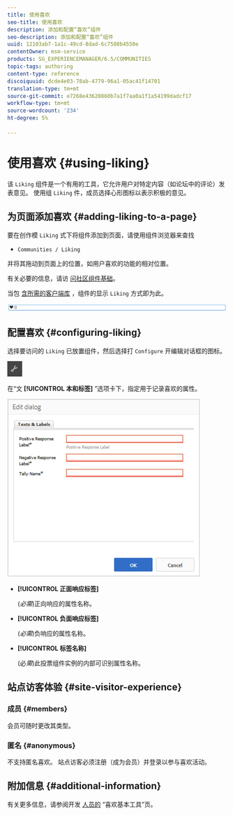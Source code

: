 ```yaml
---
title: 使用喜欢
seo-title: 使用喜欢
description: 添加和配置“喜欢”组件
seo-description: 添加和配置“喜欢”组件
uuid: 12103ab7-1a1c-49cd-8dad-6c7508b4550e
contentOwner: msm-service
products: SG_EXPERIENCEMANAGER/6.5/COMMUNITIES
topic-tags: authoring
content-type: reference
discoiquuid: dcde4e03-78ab-4779-96a1-05ac41f14701
translation-type: tm+mt
source-git-commit: e7268e43620860b7a1f7aa0a1f1a54199dadcf17
workflow-type: tm+mt
source-wordcount: '234'
ht-degree: 5%

---
```



# 使用喜欢 {#using-liking}

该 `Liking` 组件是一个有用的工具，它允许用户对特定内容（如论坛中的评论）发表意见。 使用组 `Liking` 件，成员选择心形图标以表示积极的意见。

## 为页面添加喜欢 {#adding-liking-to-a-page}

要在创作模 `Liking` 式下将组件添加到页面，请使用组件浏览器来查找

* `Communities / Liking`

并将其拖动到页面上的位置，如用户喜欢的功能的相对位置。

有关必要的信息，请访 [问社区组件基础](basics.md)。

当包 [含所需的客户端库](essentials-liking.md#essentials-for-client-side) ，组件的显示 `Liking` 方式即为此。

![chlimage_1-93](assets/chlimage_1-93.png)

## 配置喜欢 {#configuring-liking}

选择要访问的 `Liking` 已放置组件，然后选择打 `Configure` 开编辑对话框的图标。

![chlimage_1-94](assets/chlimage_1-94.png)

在“文 **[!UICONTROL 本和标签]** ”选项卡下，指定用于记录喜欢的属性。

![chlimage_1-95](assets/chlimage_1-95.png)

* **[!UICONTROL 正面响应标签]**

   (*必需*)正向响应的属性名称。

* **[!UICONTROL 负面响应标签]**

   (*必需*)负响应的属性名称。

* **[!UICONTROL 标签名称]**

   (必&#x200B;*需*)此投票组件实例的内部可识别属性名称。

## 站点访客体验 {#site-visitor-experience}

### 成员 {#members}

会员可随时更改其类型。

### 匿名 {#anonymous}

不支持匿名喜欢。 站点访客必须注册（成为会员）并登录以参与喜欢活动。

## 附加信息 {#additional-information}

有关更多信息，请参阅开发 [人员的](essentials-liking.md) “喜欢基本工具”页。

